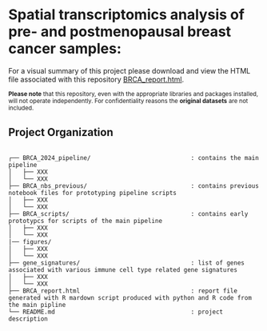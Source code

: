 # Spatial transcriptomics analysis of pre- and postmenopausal breast cancer samples:

For a visual summary of this project please download and view the HTML file associated with this repository [BRCA_report.html](./BRCA_report.html).

<sub>**Please note** that this repository, even with the appropriate libraries and packages installed, will not operate independently. For confidentiality reasons the **original datasets** are not included.
<br>

## Project Organization
```

┌── BRCA_2024_pipeline/                            : contains the main pipeline
│   ├── XXX
│   └── XXX
├── BRCA_nbs_previous/                             : contains previous notebook files for prototyping pipeline scripts
│   ├── XXX
│   └── XXX
├── BRCA_scripts/                                  : contains early prototypcs for scripts of the main pipeline
│   ├── XXX
│   └── XXX                             
|── figures/
│   ├── XXX
│   └── XXX
├── gene_signatures/                               : list of genes associated with various immune cell type related gene signatures
│   ├── XXX
│   └── XXX
├── BRCA_report.html                               : report file generated with R mardown script produced with python and R code from the main pipline
└── README.md                                      : project description

```
<br>
